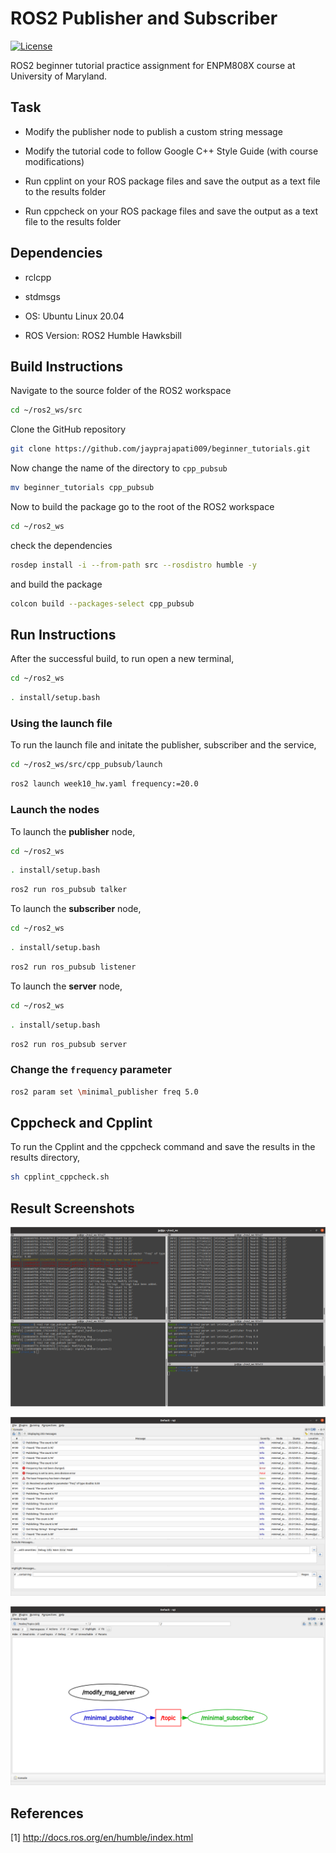 
  

# ROS2 Publisher and Subscriber

[![License](https://img.shields.io/badge/License-Apache%202.0-blue.svg)](https://opensource.org/licenses/Apache-2.0)

  

ROS2 beginner tutorial practice assignment for ENPM808X course at University of Maryland.

  

## Task

- Modify the publisher node to publish a custom string message

- Modify the tutorial code to follow Google C++ Style Guide (with course modifications)

- Run cpplint on your ROS package files and save the output as a text file to the results folder

- Run cppcheck on your ROS package files and save the output as a text file to the results folder

  

## Dependencies

- rclcpp

- stdmsgs

- OS: Ubuntu Linux 20.04

- ROS Version: ROS2 Humble Hawksbill

  

## Build Instructions

  

Navigate to the source folder of the ROS2 workspace

```sh
cd ~/ros2_ws/src
```

Clone the GitHub repository

```sh
git clone https://github.com/jayprajapati009/beginner_tutorials.git
```
Now change the name of the directory to ```cpp_pubsub```
```sh
mv beginner_tutorials cpp_pubsub
```

Now to build the package go to the root of the ROS2 workspace

```sh
cd ~/ros2_ws
```

check the dependencies

```sh
rosdep install -i --from-path src --rosdistro humble -y
```

and build the package

```sh
colcon build --packages-select cpp_pubsub
```

  

## Run Instructions

After the successful build, to run open a new terminal,

```sh
cd ~/ros2_ws
```

```sh
. install/setup.bash
```

### Using the launch file

To run the launch file and initate the publisher, subscriber and the service,
```sh
cd ~/ros2_ws/src/cpp_pubsub/launch
```
```sh
ros2 launch week10_hw.yaml frequency:=20.0
```

### Launch the nodes
To launch the **publisher** node,
```sh
cd ~/ros2_ws
```
```sh
. install/setup.bash
```
```sh
ros2 run ros_pubsub talker
```
To launch the **subscriber** node,
```sh
cd ~/ros2_ws
```
```sh
. install/setup.bash
```
```sh
ros2 run ros_pubsub listener
```
To launch the **server** node,
```sh
cd ~/ros2_ws
```
```sh
. install/setup.bash
```
```sh
ros2 run ros_pubsub server
```

### Change the ```frequency``` parameter

```sh
ros2 param set \minimal_publisher freq 5.0
```
  

## Cppcheck and Cpplint

To run the Cpplint and the cppcheck command and save the results in the results directory,

```sh
sh cpplint_cppcheck.sh
```

## Result Screenshots

![Terminal](https://github.com/jayprajapati009/beginner_tutorials/blob/Week10_HW/results/terminal.png)

![RQT Log](https://github.com/jayprajapati009/beginner_tutorials/blob/Week10_HW/results/rqt_log.png)

![RQT Graph](https://github.com/jayprajapati009/beginner_tutorials/blob/Week10_HW/results/rqt_graph.png)

## References

[1] http://docs.ros.org/en/humble/index.html